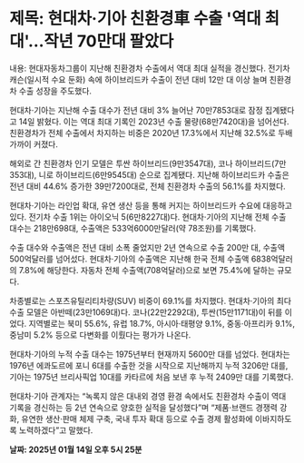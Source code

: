 # **제목: 현대차·기아 친환경車 수출 '역대 최대'…작년 70만대 팔았다**

  내용: 현대자동차그룹이 지난해 친환경차 수출에서 역대 최대 실적을 경신했다. 전기차 캐슨(일시적 수요 둔화) 속에 하이브리드카 수출이 전년 대비 12만 대 이상 늘며 친환경차 수출 성장을 주도했다. 

현대차·기아는 지난해 수출 대수가 전년 대비 3% 늘어난 70만7853대로 잠정 집계됐다고 14일 밝혔다. 이는 역대 최대 기록인 2023년 수출 물량(68만7420대)을 넘어선다. 친환경차가 전체 수출에서 차지하는 비중은 2020년 17.3%에서 지난해 32.5%로 두배 가까이 커졌다. 

해외로 간 친환경차 인기 모델은 투싼 하이브리드(9만3547대), 코나 하이브리드(7만353대), 니로 하이브리드(6만9545대) 순으로 집계됐다. 지난해 하이브리드카 수출은 전년 대비 44.6% 증가한 39만7200대로, 전체 친환경차 수출의 56.1%를 차지했다. 

현대차·기아는 라인업 확대, 유연 생산 등을 통해 커지는 하이브리드카 수요에 대응하고 있다. 전기차 수출 1위는 아이오닉 5(6만8227대)다. 현대차·기아의 지난해 전체 수출 대수는 218만698대, 수출액은 533억6000만달러(약 78조원)를 기록했다. 

수출 대수와 수출액은 전년 대비 소폭 줄었지만 2년 연속으로 수출 200만 대, 수출액 500억달러를 넘어섰다. 현대차·기아의 수출액은 지난해 한국 전체 수출액 6838억달러의 7.8%에 해당한다. 자동차 전체 수출액(708억달러)으로 보면 75.4%에 달하는 규모다. 

차종별로는 스포츠유틸리티차량(SUV) 비중이 69.1%를 차지했다. 현대차·기아의 최다 수출 모델은 아반떼(23만1069대)다. 코나(22만2292대), 투싼(15만1171대)이 뒤를 이었다. 지역별로는 북미 55.6%, 유럽 18.7%, 아시아·태평양 9.1%, 중동·아프리카 9.1%, 중남미 5.2% 등으로 다변화를 이뤘다는 평가가 나온다. 

현대차·기아의 누적 수출 대수는 1975년부터 현재까지 5600만 대를 넘었다. 현대차는 1976년 에콰도르에 포니 6대를 수출한 것을 시작으로 지난해까지 누적 3206만 대를, 기아는 1975년 브리사픽업 10대를 카타르에 처음 보낸 후 누적 2409만 대를 기록했다. 

현대차·기아 관계자는 “녹록지 않은 대내외 경영 환경 속에서도 친환경차 수출이 역대 기록을 경신하는 등 2년 연속으로 양호한 실적을 달성했다”며 “제품·브랜드 경쟁력 강화, 유연한 생산·판매 체제 구축, 국내 투자 확대 등으로 수출 경제 활성화에 이바지하도록 노력하겠다”고 말했다.

  **날짜: 2025년 01월 14일 오후 5시 25분**
